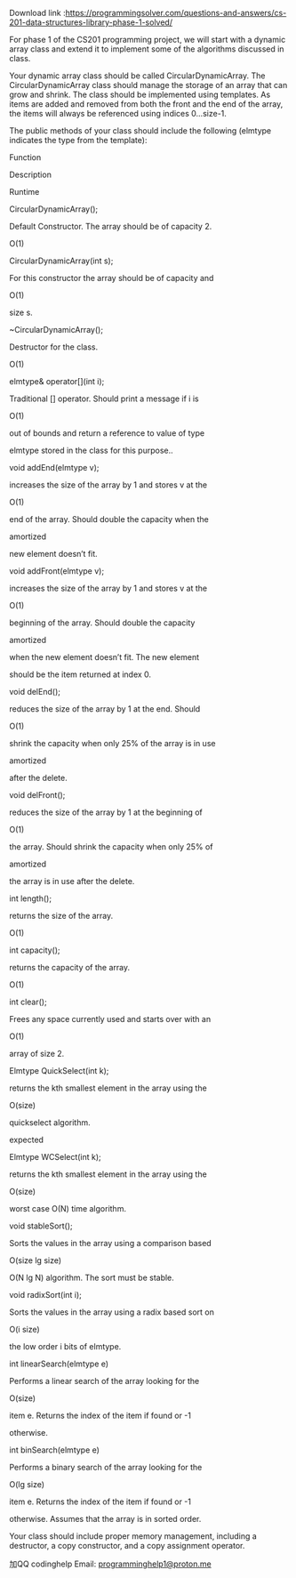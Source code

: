 Download link :https://programmingsolver.com/questions-and-answers/cs-201-data-structures-library-phase-1-solved/

For phase 1 of the CS201 programming project, we will start with a dynamic array class and extend it to implement some of the algorithms discussed in class.

Your dynamic array class should be called CircularDynamicArray. The CircularDynamicArray class should manage the storage of an array that can grow and shrink. The class should be implemented using templates. As items are added and removed from both the front and the end of the array, the items will always be referenced using indices 0…size-1.

The public methods of your class should include the following (elmtype indicates the type from the template):

Function

Description

Runtime

CircularDynamicArray();

Default Constructor. The array should be of capacity 2.

O(1)

CircularDynamicArray(int s);

For this constructor the array should be of capacity and

O(1)

size s.

~CircularDynamicArray();

Destructor for the class.

O(1)

elmtype& operator[](int i);

Traditional [] operator. Should print a message if i is

O(1)

out of bounds and return a reference to value of type

elmtype stored in the class for this purpose..

void addEnd(elmtype v);

increases the size of the array by 1 and stores v at the

O(1)

end of the array. Should double the capacity when the

amortized

new element doesn’t fit.

void addFront(elmtype v);

increases the size of the array by 1 and stores v at the

O(1)

beginning of the array. Should double the capacity

amortized

when the new element doesn’t fit. The new element

should be the item returned at index 0.

void delEnd();

reduces the size of the array by 1 at the end. Should

O(1)

shrink the capacity when only 25% of the array is in use

amortized

after the delete.

void delFront();

reduces the size of the array by 1 at the beginning of

O(1)

the array. Should shrink the capacity when only 25% of

amortized

the array is in use after the delete.

int length();

returns the size of the array.

O(1)

int capacity();

returns the capacity of the array.

O(1)

int clear();

Frees any space currently used and starts over with an

O(1)

array of size 2.

Elmtype QuickSelect(int k);

returns the kth smallest element in the array using the

O(size)

quickselect algorithm.

expected

Elmtype WCSelect(int k);

returns the kth smallest element in the array using the

O(size)

worst case O(N) time algorithm.

void stableSort();

Sorts the values in the array using a comparison based

O(size lg size)

O(N lg N) algorithm. The sort must be stable.

void radixSort(int i);

Sorts the values in the array using a radix based sort on

O(i size)

the low order i bits of elmtype.

int linearSearch(elmtype e)

Performs a linear search of the array looking for the

O(size)

item e. Returns the index of the item if found or -1

otherwise.

int binSearch(elmtype e)

Performs a binary search of the array looking for the

O(lg size)

item e. Returns the index of the item if found or -1

otherwise. Assumes that the array is in sorted order.

Your class should include proper memory management, including a destructor, a copy constructor, and a copy assignment operator.

加QQ codinghelp Email: programminghelp1@proton.me
